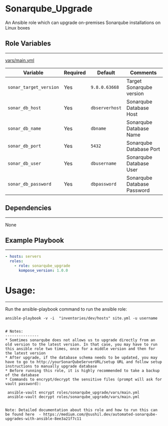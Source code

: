 # Sonarqube_Upgrade

An Ansible role which can upgrade on-premises Sonarqube installations on Linux boxes

## Role Variables
--------------

[vars/main.yml](vars/main.yml)

| Variable                | Required | Default             | Comments                            |
| ----------------------- | -------- | ------------------- | ----------------------------------  |
| `sonar_target_version`  | Yes      | `9.8.0.63668`       | Target Sonarqube version            |
| `sonar_db_host `        | Yes      | `dbserverhost`      | Sonarqube Database Host             |
| `sonar_db_name`         | Yes      | `dbname`            | Sonarqube Database Name             |
| `sonar_db_port `        | Yes      | `5432`              | Sonarqube Database Port             |
| `sonar_db_user`         | Yes      | `dbusername`        | Sonarqube Database User             |
| `sonar_db_password`     | Yes      | `dbpassword`        | Sonarqube Database Password         |

## Dependencies
------------

None

## Example Playbook
----------------

```yaml
- hosts: servers
  roles:
    - role: sonarqube_upgrade
      kompose_version: 1.0.0
```

# Usage:
-----------------
Run the ansible-playbook command to run the ansible role:

``` 
ansible-playbook -v -i  "inventories/dev/hosts" site.yml -u username


# Notes: 
---------------
* Somtimes sonarqube does not allows us to upgrade directly from an old version to the latest version. In that case, you may have to run this ansible role two times, once for a middle version and then for the latest version
* After upgrade, if the database schema needs to be updated, you may have to go to http://yourSonarQubeServerURL/setup URL and follow setup instructions to manually upgrade database
* Before running this role, it is highly recommended to take a backup of the database
* Commands to encrypt/decrypt the sensitive files (prompt will ask for vault password):
  ```
     ansible-vault encrypt roles/sonarqube_upgrade/vars/main.yml
     ansible-vault decrypt roles/sonarqube_upgrade/vars/main.yml
  ```

Note: Detailed documentation about this role and how to run this can be found here  - https://medium.com/@sushil.dev/automated-sonarqube-upgrades-with-ansible-8ee3a21f7c11